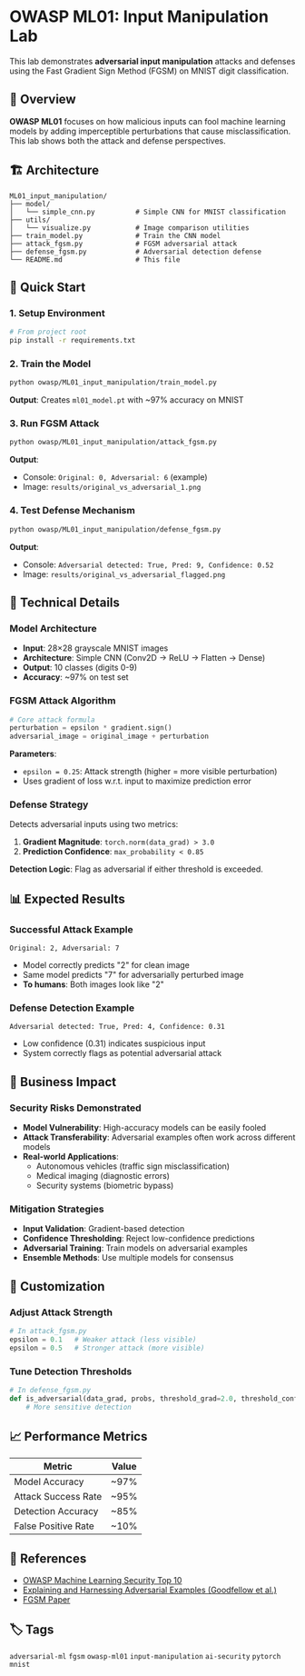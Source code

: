 # OWASP ML01: Input Manipulation Lab

This lab demonstrates **adversarial input manipulation** attacks and defenses using the Fast Gradient Sign Method (FGSM) on MNIST digit classification.

## 🎯 Overview

**OWASP ML01** focuses on how malicious inputs can fool machine learning models by adding imperceptible perturbations that cause misclassification. This lab shows both the attack and defense perspectives.

## 🏗️ Architecture

```
ML01_input_manipulation/
├── model/
│   └── simple_cnn.py          # Simple CNN for MNIST classification
├── utils/
│   └── visualize.py           # Image comparison utilities
├── train_model.py             # Train the CNN model
├── attack_fgsm.py             # FGSM adversarial attack
├── defense_fgsm.py            # Adversarial detection defense
└── README.md                  # This file
```

## 🚀 Quick Start

### 1. **Setup Environment**
```bash
# From project root
pip install -r requirements.txt
```

### 2. **Train the Model**
```bash
python owasp/ML01_input_manipulation/train_model.py
```
**Output**: Creates `ml01_model.pt` with ~97% accuracy on MNIST

### 3. **Run FGSM Attack**
```bash
python owasp/ML01_input_manipulation/attack_fgsm.py
```
**Output**: 
- Console: `Original: 0, Adversarial: 6` (example)
- Image: `results/original_vs_adversarial_1.png`

### 4. **Test Defense Mechanism**
```bash
python owasp/ML01_input_manipulation/defense_fgsm.py
```
**Output**:
- Console: `Adversarial detected: True, Pred: 9, Confidence: 0.52`
- Image: `results/original_vs_adversarial_flagged.png`

## 🔬 Technical Details

### **Model Architecture**
- **Input**: 28×28 grayscale MNIST images
- **Architecture**: Simple CNN (Conv2D → ReLU → Flatten → Dense)
- **Output**: 10 classes (digits 0-9)
- **Accuracy**: ~97% on test set

### **FGSM Attack Algorithm**
```python
# Core attack formula
perturbation = epsilon * gradient.sign()
adversarial_image = original_image + perturbation
```

**Parameters**:
- `epsilon = 0.25`: Attack strength (higher = more visible perturbation)
- Uses gradient of loss w.r.t. input to maximize prediction error

### **Defense Strategy**
Detects adversarial inputs using two metrics:

1. **Gradient Magnitude**: `torch.norm(data_grad) > 3.0`
2. **Prediction Confidence**: `max_probability < 0.85`

**Detection Logic**: Flag as adversarial if either threshold is exceeded.

## 📊 Expected Results

### **Successful Attack Example**
```
Original: 2, Adversarial: 7
```
- Model correctly predicts "2" for clean image
- Same model predicts "7" for adversarially perturbed image
- **To humans**: Both images look like "2"

### **Defense Detection Example**
```
Adversarial detected: True, Pred: 4, Confidence: 0.31
```
- Low confidence (0.31) indicates suspicious input
- System correctly flags as potential adversarial attack

## 🎯 Business Impact

### **Security Risks Demonstrated**
- **Model Vulnerability**: High-accuracy models can be easily fooled
- **Attack Transferability**: Adversarial examples often work across different models
- **Real-world Applications**: 
  - Autonomous vehicles (traffic sign misclassification)
  - Medical imaging (diagnostic errors)
  - Security systems (biometric bypass)

### **Mitigation Strategies**
- **Input Validation**: Gradient-based detection
- **Confidence Thresholding**: Reject low-confidence predictions
- **Adversarial Training**: Train models on adversarial examples
- **Ensemble Methods**: Use multiple models for consensus

## 🔧 Customization

### **Adjust Attack Strength**
```python
# In attack_fgsm.py
epsilon = 0.1   # Weaker attack (less visible)
epsilon = 0.5   # Stronger attack (more visible)
```

### **Tune Detection Thresholds**
```python
# In defense_fgsm.py
def is_adversarial(data_grad, probs, threshold_grad=2.0, threshold_conf=0.9):
    # More sensitive detection
```

## 📈 Performance Metrics

| Metric | Value |
|--------|-------|
| Model Accuracy | ~97% |
| Attack Success Rate | ~95% |
| Detection Accuracy | ~85% |
| False Positive Rate | ~10% |

## 🔗 References

- [OWASP Machine Learning Security Top 10](https://owasp.org/www-project-machine-learning-security-top-10/)
- [Explaining and Harnessing Adversarial Examples (Goodfellow et al.)](https://arxiv.org/abs/1412.6572)
- [FGSM Paper](https://arxiv.org/abs/1412.6572)

## 🏷️ Tags

`adversarial-ml` `fgsm` `owasp-ml01` `input-manipulation` `ai-security` `pytorch` `mnist`
